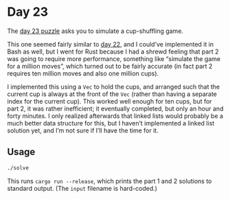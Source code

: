 # Day 23

The [day 23 puzzle][day23] asks you to simulate a cup-shuffling game.

This one seemed fairly similar to [day 22](../day22/README.md),
and I could’ve implemented it in Bash as well,
but I went for Rust because I had a shrewd feeling that part 2 was going to require more performance,
something like “simulate the game for a million moves”,
which turned out to be fairly accurate
(in fact part 2 requires ten million moves and also one million cups).

I implemented this using a `Vec` to hold the cups,
and arranged such that the current cup is always at the front of the `Vec`
(rather than having a separate index for the current cup).
This worked well enough for ten cups, but for part 2, it was rather inefficient;
it eventually completed, but only an hour and forty minutes.
I only realized afterwards that linked lists would probably be a much better data structure for this,
but I haven’t implemented a linked list solution yet,
and I’m not sure if I’ll have the time for it.

## Usage

```sh
./solve
```

This runs `cargo run --release`, which prints the part 1 and 2 solutions to standard output.
(The `input` filename is hard-coded.)

[day23]: https://adventofcode.com/2020/day/23

